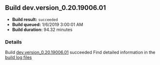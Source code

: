 ## Build dev.version_0.20.19006.01
- **Build result:** `succeeded`
- **Build queued:** 1/6/2019 3:00:01 AM
- **Build duration:** 94.32 minutes
### Details
Build [dev.version_0.20.19006.01](https://winappstudio.visualstudio.com/web/build.aspx?pcguid=a4ef43be-68ce-4195-a619-079b4d9834c2&builduri=vstfs%3a%2f%2f%2fBuild%2fBuild%2f26846) succeeded
Find detailed information in the [build log files](https://uwpctdiags.blob.core.windows.net/buildlogs/dev.version_0.20.19006.01_logs.zip)
